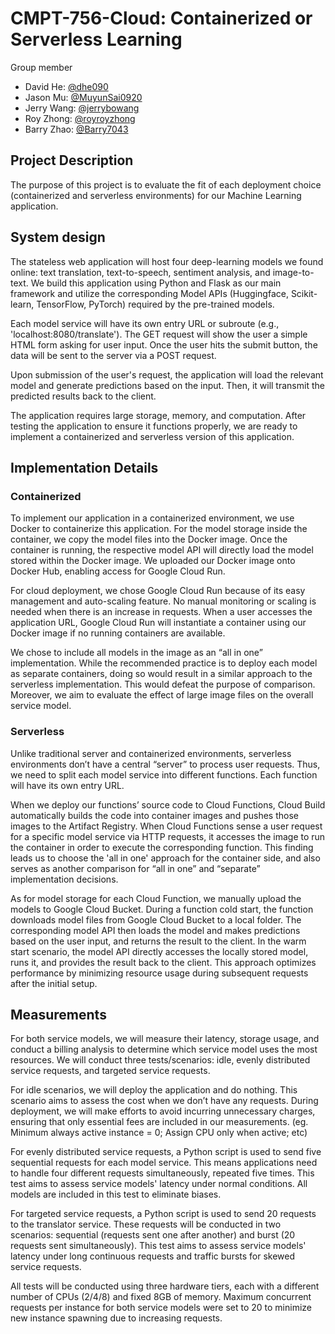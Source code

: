 # CMPT-756-Cloud: Containerized or Serverless Learning
Group member
- David He: [@dhe090](https://github.com/dhe090)
- Jason Mu: [@MuyunSai0920](https://github.com/MuyunSai0920)
- Jerry Wang: [@jerrybowang](https://github.com/jerrybowang)
- Roy Zhong: [@royroyzhong](https://github.com/royroyzhong)
- Barry Zhao: [@Barry7043](https://github.com/Barry7043)

## Project Description
The purpose of this project is to evaluate the fit of each deployment choice (containerized and serverless environments) for our Machine Learning application.

## System design
The stateless web application will host four deep-learning models we found online: text translation, text-to-speech, sentiment analysis, and image-to-text. We build this application using Python and Flask as our main framework and utilize the corresponding Model APIs (Huggingface, Scikit-learn, TensorFlow, PyTorch) required by the pre-trained models.

Each model service will have its own entry URL or subroute (e.g., 'localhost:8080/translate'). The GET request will show the user a simple HTML form asking for user input. Once the user hits the submit button, the data will be sent to the server via a POST request.

Upon submission of the user's request, the application will load the relevant model and generate predictions based on the input. Then, it will transmit the predicted results back to the client.

The application requires large storage, memory, and computation. After testing the application to ensure it functions properly, we are ready to implement a containerized and serverless version of this application.

## Implementation Details

### Containerized

To implement our application in a containerized environment, we use Docker to containerize this application. For the model storage inside the container, we copy the model files into the Docker image. Once the container is running, the respective model API will directly load the model stored within the Docker image. We uploaded our Docker image onto Docker Hub, enabling access for Google Cloud Run.

For cloud deployment, we chose Google Cloud Run because of its easy management and auto-scaling feature. No manual monitoring or scaling is needed when there is an increase in requests. When a user accesses the application URL, Google Cloud Run will instantiate a container using our Docker image if no running containers are available.

We chose to include all models in the image as an “all in one” implementation. While the recommended practice is to deploy each model as separate containers, doing so would result in a similar approach to the serverless implementation. This would defeat the purpose of comparison. Moreover, we aim to evaluate the effect of large image files on the overall service model.

### Serverless

Unlike traditional server and containerized environments, serverless environments don’t have a central “server” to process user requests. Thus, we need to split each model service into different functions. Each function will have its own entry URL.

When we deploy our functions’ source code to Cloud Functions, Cloud Build automatically builds the code into container images and pushes those images to the Artifact Registry. When Cloud Functions sense a user request for a specific model service via HTTP requests, it accesses the image to run the container in order to execute the corresponding function. This finding leads us to choose the 'all in one' approach for the container side, and also serves as another comparison for “all in one” and “separate” implementation decisions.

As for model storage for each Cloud Function, we manually upload the models to Google Cloud Bucket. During a function cold start, the function downloads model files from Google Cloud Bucket to a local folder. The corresponding model API then loads the model and makes predictions based on the user input, and returns the result to the client. In the warm start scenario, the model API directly accesses the locally stored model, runs it, and provides the result back to the client. This approach optimizes performance by minimizing resource usage during subsequent requests after the initial setup.

## Measurements
For both service models, we will measure their latency, storage usage, and conduct a billing analysis to determine which service model uses the most resources. We will conduct three tests/scenarios: idle, evenly distributed service requests, and targeted service requests.

For idle scenarios, we will deploy the application and do nothing. This scenario aims to assess the cost when we don’t have any requests. During deployment, we will make efforts to avoid incurring unnecessary charges, ensuring that only essential fees are included in our measurements. (eg. Minimum always active instance = 0; Assign CPU only when active; etc)

For evenly distributed service requests, a Python script is used to send five sequential requests for each model service. This means applications need to handle four different requests simultaneously, repeated five times. This test aims to assess service models' latency under normal conditions. All models are included in this test to eliminate biases.

For targeted service requests, a Python script is used to send 20 requests to the translator service. These requests will be conducted in two scenarios: sequential (requests sent one after another) and burst (20 requests sent simultaneously). This test aims to assess service models' latency under long continuous requests and traffic bursts for skewed service requests.

All tests will be conducted using three hardware tiers, each with a different number of CPUs (2/4/8) and fixed 8GB of memory. Maximum concurrent requests per instance for both service models were set to 20 to minimize new instance spawning due to increasing requests.

